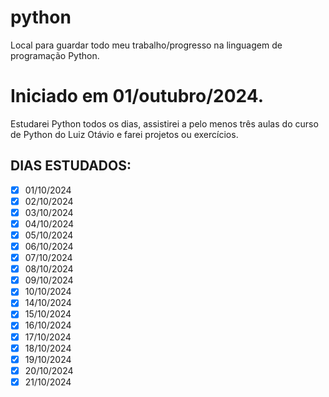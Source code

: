 # python
Local para guardar todo meu trabalho/progresso na linguagem de programação Python.

# Iniciado em 01/outubro/2024.

Estudarei Python todos os dias, assistirei a pelo menos três aulas do curso de Python do Luiz Otávio e farei projetos ou exercícios.

## DIAS ESTUDADOS:
* [X] 01/10/2024
* [X] 02/10/2024 
* [X] 03/10/2024 
* [X] 04/10/2024
* [X] 05/10/2024
* [X] 06/10/2024
* [X] 07/10/2024
* [X] 08/10/2024
* [X] 09/10/2024
* [X] 10/10/2024
* [X] 14/10/2024
* [X] 15/10/2024
* [X] 16/10/2024
* [X] 17/10/2024
* [X] 18/10/2024
* [X] 19/10/2024
* [X] 20/10/2024
* [X] 21/10/2024